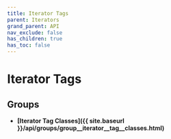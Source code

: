 ```yaml
---
title: Iterator Tags
parent: Iterators
grand_parent: API
nav_exclude: false
has_children: true
has_toc: false
---
```


# Iterator Tags

## Groups

* **[Iterator Tag Classes]({{ site.baseurl }}/api/groups/group__iterator__tag__classes.html)**

<code class="doxybook">
</code>

